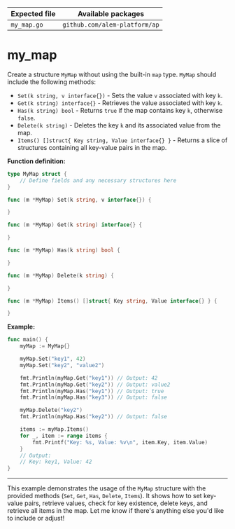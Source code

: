 | Expected file | Available packages            |
| ------------- | ----------------------------- |
| `my_map.go`   | `github.com/alem-platform/ap` |

# my_map

Create a structure `MyMap` without using the built-in `map` type. `MyMap` should include the following methods:

- `Set(k string, v interface{})` - Sets the value `v` associated with key `k`.
- `Get(k string) interface{}` - Retrieves the value associated with key `k`.
- `Has(k string) bool` - Returns `true` if the map contains key `k`, otherwise `false`.
- `Delete(k string)` - Deletes the key `k` and its associated value from the map.
- `Items() []struct{ Key string, Value interface{} }` - Returns a slice of structures containing all key-value pairs in the map.

**Function definition:**

```go
type MyMap struct {
    // Define fields and any necessary structures here
}

func (m *MyMap) Set(k string, v interface{}) {

}

func (m *MyMap) Get(k string) interface{} {

}

func (m *MyMap) Has(k string) bool {

}

func (m *MyMap) Delete(k string) {

}

func (m *MyMap) Items() []struct{ Key string, Value interface{} } {

}
```

**Example:**

```go
func main() {
    myMap := MyMap{}

    myMap.Set("key1", 42)
    myMap.Set("key2", "value2")

    fmt.Println(myMap.Get("key1")) // Output: 42
    fmt.Println(myMap.Get("key2")) // Output: value2
    fmt.Println(myMap.Has("key1")) // Output: true
    fmt.Println(myMap.Has("key3")) // Output: false

    myMap.Delete("key2")
    fmt.Println(myMap.Has("key2")) // Output: false

    items := myMap.Items()
    for _, item := range items {
        fmt.Printf("Key: %s, Value: %v\n", item.Key, item.Value)
    }
    // Output:
    // Key: key1, Value: 42
}
```

---

This example demonstrates the usage of the `MyMap` structure with the provided methods (`Set`, `Get`, `Has`, `Delete`, `Items`). It shows how to set key-value pairs, retrieve values, check for key existence, delete keys, and retrieve all items in the map. Let me know if there's anything else you'd like to include or adjust!
